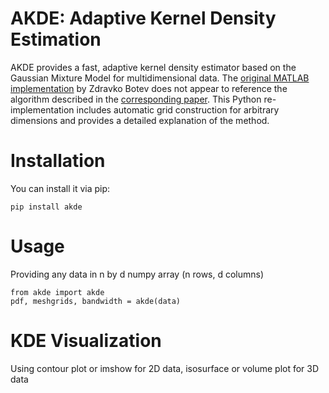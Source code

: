 ﻿# AKDE: Adaptive Kernel Density Estimation

AKDE provides a fast, adaptive kernel density estimator based on the Gaussian Mixture Model for multidimensional data. The [original MATLAB implementation][matlab] by Zdravko Botev does not appear to reference the algorithm described in the [corresponding paper][paper]. This Python re-implementation includes automatic grid construction for arbitrary dimensions and provides a detailed explanation of the method.

# Installation

You can install it via pip:  
```
pip install akde
```
# Usage
Providing any data in n by d numpy array (n rows, d columns)
```
from akde import akde
pdf, meshgrids, bandwidth = akde(data)

```

# KDE Visualization
Using contour plot or imshow for 2D data, isosurface or volume plot for 3D data


[matlab]: https://www.mathworks.com/matlabcentral/fileexchange/58312-kernel-density-estimator-for-high-dimensions
[paper]: https://dx.doi.org/10.1214/10-AOS799

